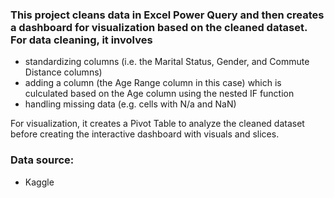 ### This project cleans data in Excel Power Query and then creates a dashboard for visualization based on the cleaned dataset. For data cleaning, it involves 
- standardizing columns (i.e. the Marital Status, Gender, and Commute Distance columns)
- adding a column (the Age Range column in this case) which is culculated based on the Age column using the nested IF function
- handling missing data (e.g. cells with N/a and NaN)

For visualization, it creates a Pivot Table to analyze the cleaned dataset before creating the interactive dashboard with visuals and slices.

### Data source:
- Kaggle
